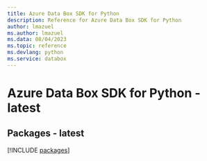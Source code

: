 ```yaml
---
title: Azure Data Box SDK for Python
description: Reference for Azure Data Box SDK for Python
author: lmazuel
ms.author: lmazuel
ms.data: 08/04/2023
ms.topic: reference
ms.devlang: python
ms.service: databox
---
```

# Azure Data Box SDK for Python - latest
## Packages - latest
[!INCLUDE [packages](data-box-index.md)]